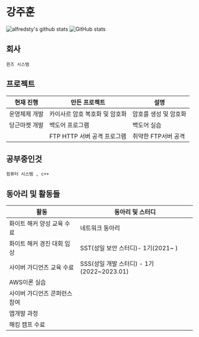 
# 강주훈

![alfredsty's github stats](https://github-readme-stats.vercel.app/api/top-langs/?username=rkdwngns&show_icons=true&hide_border=true&title_color=004386&icon_color=004386&layout=compact)
 ![GitHub stats](https://github-readme-stats.vercel.app/api?username=rkdwngns&&show_icons=true&theme=codeSTACKr)
 
 ## 회사
    윈즈 시스템
## 프로젝트
|현재 진행|만든 프로젝트|설명|
|------|---|---|
|운영체제 개발|카이사르 암호 복호화 및 암호화|암호를 생성 및 암호화|
|당근마켓 개발|백도어 프로그램|백도어 실습|
||FTP HTTP 서버 공격 프로그램|취약한 FTP서버 공격|

## 공부중인것
    컴퓨터 시스템 , c++

## 동아리 및 활동들
|활동|동아리 및 스터디|
|------|---|
|화이트 해커 양성 교육 수료|네트워크 동아리|
|화이트 해커 경진 대회 입상|SST(성일 보안 스터디)- 1기(2021~ )|
|사이버 가디언즈 교육 수료|SSS(성일 개발 스터디) - 1기(2022~2023.01)|
 |AWS이론 실습||
  |사이버 가디언즈 콘퍼런스 참여||
|앱개발 과정||
|해킹 캠프 수료||
